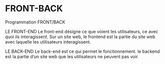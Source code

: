 # FRONT-BACK
Programmation FRONT/BACK

LE FRONT-END 
Le front-end désigne ce que voient les utilisateurs, ce avec quoi ils interagissent. 
Sur un site web, le frontend est la partie du site web avec laquelle les utilisateurs interagissent.

LE BACK-END
Le back-end est ce qui permet le fonctionnement.
le backend est la partie d’un site web que les utilisateurs ne peuvent pas voir.
